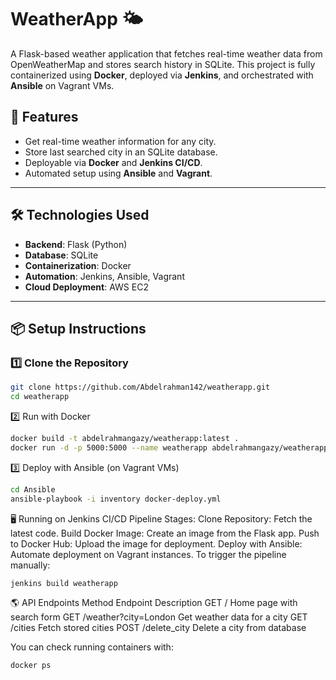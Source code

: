 # WeatherApp 🌤️

A Flask-based weather application that fetches real-time weather data from OpenWeatherMap and stores search history in SQLite. This project is fully containerized using **Docker**, deployed via **Jenkins**, and orchestrated with **Ansible** on Vagrant VMs.

## 🚀 Features
- Get real-time weather information for any city.
- Store last searched city in an SQLite database.
- Deployable via **Docker** and **Jenkins CI/CD**.
- Automated setup using **Ansible** and **Vagrant**.

---

## 🛠️ Technologies Used
- **Backend**: Flask (Python)
- **Database**: SQLite
- **Containerization**: Docker
- **Automation**: Jenkins, Ansible, Vagrant
- **Cloud Deployment**: AWS EC2

---

## 📦 Setup Instructions

### 1️⃣ Clone the Repository
```bash
git clone https://github.com/Abdelrahman142/weatherapp.git
cd weatherapp
```
2️⃣ Run with Docker

```bash
docker build -t abdelrahmangazy/weatherapp:latest .
docker run -d -p 5000:5000 --name weatherapp abdelrahmangazy/weatherapp:latest
```
3️⃣ Deploy with Ansible (on Vagrant VMs)
```bash
cd Ansible
ansible-playbook -i inventory docker-deploy.yml
```

🖥️ Running on Jenkins CI/CD
Pipeline Stages:
Clone Repository: Fetch the latest code.
Build Docker Image: Create an image from the Flask app.
Push to Docker Hub: Upload the image for deployment.
Deploy with Ansible: Automate deployment on Vagrant instances.
To trigger the pipeline manually:
```bash
jenkins build weatherapp
```
🌎 API Endpoints
Method	Endpoint	Description
GET	/	Home page with search form
GET	/weather?city=London	Get weather data for a city
GET	/cities	Fetch stored cities
POST	/delete_city	Delete a city from database

You can check running containers with:
```bash
docker ps
```


